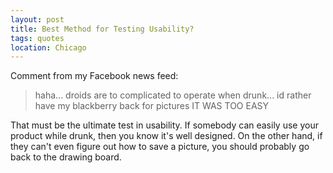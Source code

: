 ```yaml
---
layout: post
title: Best Method for Testing Usability?
tags: quotes
location: Chicago
---
```


Comment from my Facebook news feed:

> haha... droids are to complicated to operate when drunk... id rather have my blackberry back for pictures IT WAS TOO EASY

That must be the ultimate test in usability. If somebody can easily use your product while drunk, then you know it's well designed. On the other hand, if they can't even figure out how to save a picture, you should probably go back to the drawing board.